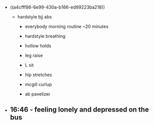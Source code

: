 - ((a4cfff86-6e99-430a-b166-ed99223ba218))
	 - hardstyle bjj abs
		 - everybody morning routine ~20 minutes

		 - hardstyle breathing

		 - hollow holds

		 - leg raise

		 - L sit

		 - hip stretches

		 - mcgill curlup

		 - ab pavelizer 

- 16:46 - feeling lonely and depressed on the bus
	 - 
